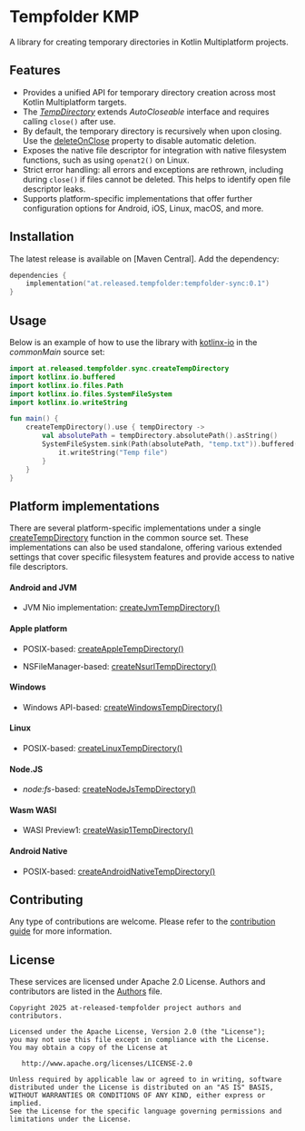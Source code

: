 # Tempfolder KMP

A library for creating temporary directories in Kotlin Multiplatform projects.

## Features

* Provides a unified API for temporary directory creation across most Kotlin Multiplatform targets.
* The *[TempDirectory]* extends *AutoCloseable* interface and requires calling `close()` after use.
* By default, the temporary directory is recursively when upon closing. Use the [deleteOnClose] property to disable
automatic deletion.
* Exposes the native file descriptor for integration with native filesystem functions, such as using `openat2()` on Linux.
* Strict error handling: all errors and exceptions are rethrown, including during `close()` if files cannot be deleted.
This helps to identify open file descriptor leaks.
* Supports platform-specific implementations that offer further configuration options for Android, iOS, Linux, macOS,
  and more.

## Installation

The latest release is available on [Maven Central]. Add the dependency:

```kotlin
dependencies {
    implementation("at.released.tempfolder:tempfolder-sync:0.1")
}
```

## Usage

Below is an example of how to use the library with [kotlinx-io] in the *commonMain* source set:

```kotlin
import at.released.tempfolder.sync.createTempDirectory
import kotlinx.io.buffered
import kotlinx.io.files.Path
import kotlinx.io.files.SystemFileSystem
import kotlinx.io.writeString

fun main() {
    createTempDirectory().use { tempDirectory ->
        val absolutePath = tempDirectory.absolutePath().asString()
        SystemFileSystem.sink(Path(absolutePath, "temp.txt")).buffered().use {
            it.writeString("Temp file")
        }
    }
}

```

## Platform implementations

There are several platform-specific implementations under a single [createTempDirectory] function in the common source set.
These implementations can also be used standalone, offering various extended settings that cover specific filesystem 
features and provide access to native file descriptors.

#### Android and JVM

* JVM Nio implementation: [createJvmTempDirectory()][createJvmTempDirectory]

#### Apple platform

* POSIX-based: [createAppleTempDirectory()][createAppleTempDirectory]

* NSFileManager-based: [createNsurlTempDirectory()][createNsurlTempDirectory] 

#### Windows

* Windows API-based: [createWindowsTempDirectory()][createWindowsTempDirectory]

#### Linux

* POSIX-based: [createLinuxTempDirectory()][createLinuxTempDirectory] 

#### Node.JS

* *node:fs*-based: [createNodeJsTempDirectory()][createNodeJsTempDirectory] 

#### Wasm WASI

* WASI Preview1: [createWasip1TempDirectory()][createWasip1TempDirectory]

#### Android Native

* POSIX-based: [createAndroidNativeTempDirectory()][createAndroidNativeTempDirectory]

## Contributing

Any type of contributions are welcome. Please refer to the [contribution guide] for more information.

## License

These services are licensed under Apache 2.0 License. Authors and contributors are listed in the
[Authors] file.

```
Copyright 2025 at-released-tempfolder project authors and contributors.

Licensed under the Apache License, Version 2.0 (the "License");
you may not use this file except in compliance with the License.
You may obtain a copy of the License at

   http://www.apache.org/licenses/LICENSE-2.0

Unless required by applicable law or agreed to in writing, software
distributed under the License is distributed on an "AS IS" BASIS,
WITHOUT WARRANTIES OR CONDITIONS OF ANY KIND, either express or implied.
See the License for the specific language governing permissions and
limitations under the License.
```

[Authors]: https://github.com/illarionov/tempfolder-kmp/blob/main/AUTHORS
[deleteOnClose]: https://tempfolder.released.at/tempfolder-sync/at.released.tempfolder.sync/-temp-directory/delete-on-close.html
[TempDirectory]: https://tempfolder.released.at/tempfolder-sync/at.released.tempfolder.sync/-temp-directory/index.html
[contribution guide]: https://github.com/illarionov/tempfolder-kmp/blob/main/CONTRIBUTING.md
[createAndroidNativeTempDirectory]: https://tempfolder.released.at/tempfolder-sync/at.released.tempfolder.sync/create-android-native-temp-directory.html
[createAppleTempDirectory]: https://tempfolder.released.at/tempfolder-sync/at.released.tempfolder.sync/create-apple-temp-directory.html
[createJvmTempDirectory]: https://tempfolder.released.at/tempfolder-sync/at.released.tempfolder.sync/create-jvm-temp-directory.html
[createLinuxTempDirectory]: https://tempfolder.released.at/tempfolder-sync/at.released.tempfolder.sync/create-linux-temp-directory.html
[createNodeJsTempDirectory]: https://tempfolder.released.at/tempfolder-sync/at.released.tempfolder.sync/create-node-js-temp-directory.html
[createNsurlTempDirectory]: https://tempfolder.released.at/tempfolder-sync/at.released.tempfolder.sync/create-nsurl-temp-directory.html
[createTempDirectory]: https://tempfolder.released.at/tempfolder-sync/at.released.tempfolder.sync/create-temp-directory.html
[createWasip1TempDirectory]: https://tempfolder.released.at/tempfolder-sync/at.released.tempfolder.sync/create-wasip1-temp-directory.html 
[createWindowsTempDirectory]: https://tempfolder.released.at/tempfolder-sync/at.released.tempfolder.sync/create-windows-temp-directory.html
[kotlinx-io]: https://github.com/Kotlin/kotlinx-io
